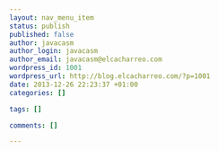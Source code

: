 ```yaml
--- 
layout: nav_menu_item
status: publish
published: false
author: javacasm
author_login: javacasm
author_email: javacasm@elcacharreo.com
wordpress_id: 1001
wordpress_url: http://blog.elcacharreo.com/?p=1001
date: 2013-12-26 22:23:37 +01:00
categories: []

tags: []

comments: []

---
```

 
